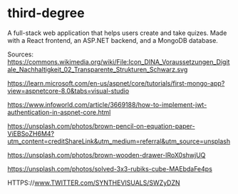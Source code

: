 # third-degree
A full-stack web application that helps users create and take quizes. Made with a React frontend, an ASP.NET backend, and a MongoDB database.

Sources:
https://commons.wikimedia.org/wiki/File:Icon_DINA_Voraussetzungen_Digitale_Nachhaltigkeit_02_Transparente_Strukturen_Schwarz.svg

https://learn.microsoft.com/en-us/aspnet/core/tutorials/first-mongo-app?view=aspnetcore-8.0&tabs=visual-studio

https://www.infoworld.com/article/3669188/how-to-implement-jwt-authentication-in-aspnet-core.html

https://unsplash.com/photos/brown-pencil-on-equation-paper-ViEBSoZH6M4?utm_content=creditShareLink&utm_medium=referral&utm_source=unsplash

https://unsplash.com/photos/brown-wooden-drawer-lRoX0shwjUQ

https://unsplash.com/photos/solved-3x3-rubiks-cube-MAEbdaFe4ps

HTTPS://www.TWITTER.com/SYNTHEVISUALS/SWZyDZN